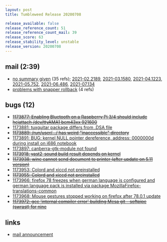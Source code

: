 ```yaml
---
layout: post
title: Tumbleweed Release 20200708

release_available: false
release_reference_count: 51
release_reference_count_mail: 39
release_score: 63
release_stability_level: unstable
release_version: 20200708
---
```


## mail (2:39)

- [no summary given](https://lists.opensuse.org/archives/list/factory@lists.opensuse.org/thread/HJTR7BDIJMHBIG6QEQ2A64CPVKPNMC5O) (35 refs); [2021-02.2189](https://lists.opensuse.org/archives/list/factory@lists.opensuse.org/thread/HJTR7BDIJMHBIG6QEQ2A64CPVKPNMC5O), [2021-03.1580](https://lists.opensuse.org/archives/list/factory@lists.opensuse.org/thread/HJTR7BDIJMHBIG6QEQ2A64CPVKPNMC5O), [2021-04.1223](https://lists.opensuse.org/archives/list/factory@lists.opensuse.org/thread/HJTR7BDIJMHBIG6QEQ2A64CPVKPNMC5O), [2021-05.752](https://lists.opensuse.org/archives/list/factory@lists.opensuse.org/thread/HJTR7BDIJMHBIG6QEQ2A64CPVKPNMC5O), [2021-06.486](https://lists.opensuse.org/archives/list/factory@lists.opensuse.org/thread/HJTR7BDIJMHBIG6QEQ2A64CPVKPNMC5O), [2021-07.134](https://lists.opensuse.org/archives/list/factory@lists.opensuse.org/thread/HJTR7BDIJMHBIG6QEQ2A64CPVKPNMC5O)
- [problems with snapper rollback](https://lists.opensuse.org/opensuse-factory/2020-07/msg00172.html) (4 refs)

## bugs (12)

<!--more-->

- ~~[1173877: Enabling Bluetooth on a Raspberry Pi 3/4 should include hciattach /dev/ttyAMA1 bcm43xx 921600](https://bugzilla.opensuse.org/show_bug.cgi?id=1173877)~~
- [1173881: tuxguitar package differs from .DSA file](https://bugzilla.opensuse.org/show_bug.cgi?id=1173881)
- ~~[1173889: /run/user/.../ has weird "inaccessible" directory](https://bugzilla.opensuse.org/show_bug.cgi?id=1173889)~~
- [1173891: BUG: kernel NULL pointer dereference, address: 0000000d during install on i686 notebook](https://bugzilla.opensuse.org/show_bug.cgi?id=1173891)
- [1173897: canberra-gtk-module not found](https://bugzilla.opensuse.org/show_bug.cgi?id=1173897)
- ~~[1173918: yast2-sound build result depends on kernel](https://bugzilla.opensuse.org/show_bug.cgi?id=1173918)~~
- ~~[1173938: wine cannot send document to printer (after update on 5.11 version)](https://bugzilla.opensuse.org/show_bug.cgi?id=1173938)~~
- [1173953: Colord and xiccd not preinstalled](https://bugzilla.opensuse.org/show_bug.cgi?id=1173953)
- ~~[1173955: Colord and xiccd not preinstalled](https://bugzilla.opensuse.org/show_bug.cgi?id=1173955)~~
- [1173966: firefox 78 freezes when german language is configured and german language pack is installed via package MozillaFirefox-translations-common](https://bugzilla.opensuse.org/show_bug.cgi?id=1173966)
- [1173968: Mouse gestures stopped working on firefox after 78.0.1 update](https://bugzilla.opensuse.org/show_bug.cgi?id=1173968)
- ~~[1173972: gcc 'internal compiler error' building Mesa git - softpipe (swrast) for nine](https://bugzilla.opensuse.org/show_bug.cgi?id=1173972)~~



## links

- [mail announcement](https://lists.opensuse.org/archives/list/factory@lists.opensuse.org/thread/HJTR7BDIJMHBIG6QEQ2A64CPVKPNMC5O)
